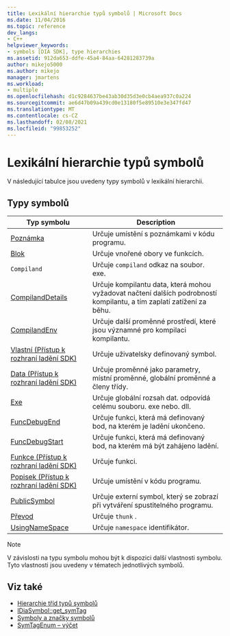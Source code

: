```yaml
---
title: Lexikální hierarchie typů symbolů | Microsoft Docs
ms.date: 11/04/2016
ms.topic: reference
dev_langs:
- C++
helpviewer_keywords:
- symbols [DIA SDK], type hierarchies
ms.assetid: 912da653-ddfe-45a4-84aa-64281283739a
author: mikejo5000
ms.author: mikejo
manager: jmartens
ms.workload:
- multiple
ms.openlocfilehash: d1c9284637be43ab30d35d3e0cb4aea937c0a224
ms.sourcegitcommit: ae6d47b09a439cd0e13180f5e89510e3e347fd47
ms.translationtype: MT
ms.contentlocale: cs-CZ
ms.lasthandoff: 02/08/2021
ms.locfileid: "99853252"
---
```

# <a name="lexical-hierarchy-of-symbol-types"></a>Lexikální hierarchie typů symbolů
V následující tabulce jsou uvedeny typy symbolů v lexikální hierarchii.

## <a name="symbol-types"></a>Typy symbolů

|Typ symbolu|Description|
|-----------------|-----------------|
|[Poznámka](../../debugger/debug-interface-access/annotation.md)|Určuje umístění s poznámkami v kódu programu.|
|[Blok](../../debugger/debug-interface-access/block.md)|Určuje vnořené obory ve funkcích.|
|`Compiland`|Určuje `compiland` odkaz na soubor. exe.|
|[CompilandDetails](../../debugger/debug-interface-access/compilanddetails.md)|Určuje kompilantu data, která mohou vyžadovat načtení dalších podrobností kompilantu, a tím zaplatí zatížení za běhu.|
|[CompilandEnv](../../debugger/debug-interface-access/compilandenv.md)|Určuje další proměnné prostředí, které jsou významné pro kompilaci kompilantu.|
|[Vlastní (Přístup k rozhraní ladění SDK)](../../debugger/debug-interface-access/custom-debug-interface-access-sdk.md)|Určuje uživatelsky definovaný symbol.|
|[Data (Přístup k rozhraní ladění SDK)](../../debugger/debug-interface-access/data-debug-interface-access-sdk.md)|Určuje proměnné jako parametry, místní proměnné, globální proměnné a členy třídy.|
|[Exe](../../debugger/debug-interface-access/exe.md)|Určuje globální rozsah dat. odpovídá celému souboru. exe nebo. dll.|
|[FuncDebugEnd](../../debugger/debug-interface-access/funcdebugend.md)|Určuje funkci, která má definovaný bod, na kterém je ladění ukončeno.|
|[FuncDebugStart](../../debugger/debug-interface-access/funcdebugstart.md)|Určuje funkci, která má definovaný bod, na kterém má být zahájeno ladění.|
|[Funkce (Přístup k rozhraní ladění SDK)](../../debugger/debug-interface-access/function-debug-interface-access-sdk.md)|Určuje funkci.|
|[Popisek (Přístup k rozhraní ladění SDK)](../../debugger/debug-interface-access/label-debug-interface-access-sdk.md)|Určuje umístění v kódu programu.|
|[PublicSymbol](../../debugger/debug-interface-access/publicsymbol.md)|Určuje externí symbol, který se zobrazí při vytváření spustitelného programu.|
|[Převod](../../debugger/debug-interface-access/thunk.md)|Určuje `thunk` .|
|[UsingNameSpace](../../debugger/debug-interface-access/usingnamespace.md)|Určuje `namespace` identifikátor.|

> [!NOTE]
> V závislosti na typu symbolu mohou být k dispozici další vlastnosti symbolu. Tyto vlastnosti jsou uvedeny v tématech jednotlivých symbolů.

## <a name="see-also"></a>Viz také
- [Hierarchie tříd typů symbolů](../../debugger/debug-interface-access/class-hierarchy-of-symbol-types.md)
- [IDiaSymbol::get_symTag](../../debugger/debug-interface-access/idiasymbol-get-symtag.md)
- [Symboly a značky symbolů](../../debugger/debug-interface-access/symbols-and-symbol-tags.md)
- [SymTagEnum – výčet](../../debugger/debug-interface-access/symtagenum.md)